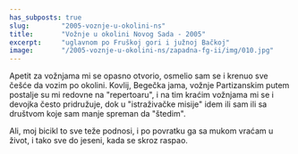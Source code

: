 ```yaml
---
has_subposts: true 
slug:        "2005-voznje-u-okolini-ns"
title:       "Vožnje u okolini Novog Sada - 2005"
excerpt:     "uglavnom po Fruškoj gori i južnoj Bačkoj"
image:       "/2005-voznje-u-okolini-ns/zapadna-fg-ii/img/010.jpg"
---
```


Apetit za vožnjama mi se opasno otvorio, osmelio sam se i krenuo sve češće da vozim po okolini. Kovlij, Begečka jama, vožnje
Partizanskim putem postalje su mi redovne na "repertoaru", i na tim kraćim vožnjama mi se i devojka često pridružuje,
dok u "istraživačke misije" idem ili sam ili sa društvom koje sam manje spreman da "štedim".

Ali, moj bicikl to sve teže podnosi, i po povratku ga sa mukom vraćam u život, i tako sve do jeseni, kada se skroz raspao.